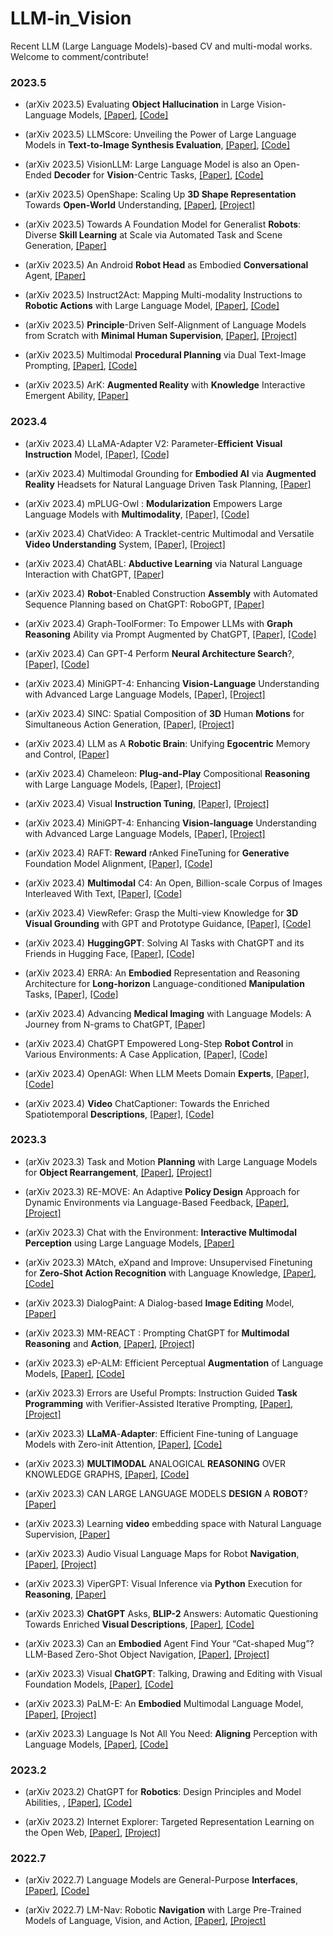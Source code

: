 # LLM-in_Vision
Recent LLM (Large Language Models)-based CV and multi-modal works. Welcome to comment/contribute!

### 2023.5

<!-- - (arXiv 2023.5) , [[Paper]](), [[Code]]()

- (arXiv 2023.5) , [[Paper]](), [[Code]]()

- (arXiv 2023.5) , [[Paper]](), [[Code]]()

- (arXiv 2023.5) , [[Paper]](), [[Code]]()

- (arXiv 2023.5) , [[Paper]](), [[Code]]()

- (arXiv 2023.5) , [[Paper]](), [[Code]]()

- (arXiv 2023.5) , [[Paper]](), [[Code]]()

- (arXiv 2023.5) , [[Paper]](), [[Code]]() -->

- (arXiv 2023.5) Evaluating **Object Hallucination** in Large Vision-Language Models, [[Paper]](https://arxiv.org/pdf/2305.10355.pdf), [[Code]](https://github.com/RUCAIBox/POPE)

- (arXiv 2023.5) LLMScore: Unveiling the Power of Large Language Models in **Text-to-Image Synthesis Evaluation**, [[Paper]](https://arxiv.org/pdf/2305.11116.pdf), [[Code]](https://github.com/YujieLu10/LLMScore)

- (arXiv 2023.5) VisionLLM: Large Language Model is also an Open-Ended **Decoder** for **Vision**-Centric Tasks, [[Paper]](https://arxiv.org/pdf/2305.11175.pdf), [[Code]](https://github.com/OpenGVLab/VisionLLM)

- (arXiv 2023.5) OpenShape: Scaling Up **3D Shape Representation** Towards **Open-World** Understanding, [[Paper]](https://arxiv.org/pdf/2305.10764.pdf), [[Project]](https://colin97.github.io/OpenShape/)

- (arXiv 2023.5) Towards A Foundation Model for Generalist **Robots**: Diverse **Skill Learning** at Scale via Automated Task and Scene Generation, [[Paper]](https://arxiv.org/pdf/2305.10455.pdf)

- (arXiv 2023.5) An Android **Robot Head** as Embodied **Conversational** Agent, [[Paper]](https://arxiv.org/pdf/2305.10945.pdf)

- (arXiv 2023.5) Instruct2Act: Mapping Multi-modality Instructions to **Robotic Actions** with Large Language Model, [[Paper]](https://arxiv.org/pdf/2305.11176.pdf), [[Code]](https://github.com/OpenGVLab/Instruct2Act)

- (arXiv 2023.5) **Principle**-Driven Self-Alignment of Language Models from Scratch with **Minimal Human Supervision**, [[Paper]](https://arxiv.org/pdf/2305.03047.pdf), [[Project]](https://mitibmdemos.draco.res.ibm.com/dromedary)

- (arXiv 2023.5) Multimodal **Procedural Planning** via Dual Text-Image Prompting, [[Paper]](https://arxiv.org/pdf/2305.01795.pdf), [[Code]](https://github.com/YujieLu10/TIP)

- (arXiv 2023.5) ArK: **Augmented Reality** with **Knowledge** Interactive Emergent Ability, [[Paper]](https://arxiv.org/pdf/2305.00970.pdf)

### 2023.4

<!-- - (arXiv 2023.4) , [[Paper]](), [[Code]]()

- (arXiv 2023.4) , [[Paper]](), [[Code]]()

- (arXiv 2023.4) , [[Paper]](), [[Code]]() -->

- (arXiv 2023.4) LLaMA-Adapter V2: Parameter-**Efficient** **Visual Instruction** Model, [[Paper]](https://arxiv.org/pdf/2304.15010.pdf), [[Code]](https://github.com/ZrrSkywalker/LLaMA-Adapter)

- (arXiv 2023.4) Multimodal Grounding for **Embodied AI** via **Augmented Reality** Headsets for Natural Language Driven Task Planning, [[Paper]](https://arxiv.org/pdf/2304.13676.pdf)

- (arXiv 2023.4) mPLUG-Owl : **Modularization** Empowers Large Language Models with **Multimodality**, [[Paper]](https://arxiv.org/pdf/2304.14178.pdf), [[Code]](https://github.com/X-PLUG/mPLUG-Owl)

- (arXiv 2023.4) ChatVideo: A Tracklet-centric Multimodal and Versatile **Video Understanding** System, [[Paper]](https://arxiv.org/pdf/2304.14407.pdf), [[Project]](https://www.wangjunke.info/ChatVideo/)

- (arXiv 2023.4) ChatABL: **Abductive Learning** via Natural Language Interaction with ChatGPT, [[Paper]](https://arxiv.org/pdf/2304.11107.pdf)

- (arXiv 2023.4) **Robot**-Enabled Construction **Assembly** with Automated Sequence Planning based on ChatGPT: RoboGPT, [[Paper]](https://arxiv.org/ftp/arxiv/papers/2304/2304.11018.pdf)

- (arXiv 2023.4) Graph-ToolFormer: To Empower LLMs with **Graph Reasoning** Ability via Prompt Augmented by ChatGPT, [[Paper]](https://arxiv.org/pdf/2304.11116.pdf), [[Code]](https://github.com/jwzhanggy/Graph_Toolformer)

- (arXiv 2023.4) Can GPT-4 Perform **Neural Architecture Search**?, [[Paper]](https://arxiv.org/pdf/2304.10970.pdf), [[Code]](https://github.com/mingkai-zheng/GENIUS)

- (arXiv 2023.4) MiniGPT-4: Enhancing **Vision-Language** Understanding with Advanced Large Language Models, [[Paper]](https://arxiv.org/pdf/2304.10592.pdf), [[Project]](https://minigpt-4.github.io/)

- (arXiv 2023.4) SINC: Spatial Composition of **3D** Human **Motions** for Simultaneous Action Generation, [[Paper]](https://arxiv.org/pdf/2304.10417.pdf), [[Project]](https://sinc.is.tue.mpg.de/)

- (arXiv 2023.4) LLM as A **Robotic Brain**: Unifying **Egocentric** Memory and Control, [[Paper]](https://arxiv.org/pdf/2304.09349.pdf)

- (arXiv 2023.4) Chameleon: **Plug-and-Play** Compositional **Reasoning** with Large Language Models, [[Paper]](https://arxiv.org/pdf/2304.09842.pdf), [[Project]](https://chameleon-llm.github.io/)

- (arXiv 2023.4) Visual **Instruction Tuning**, [[Paper]](https://arxiv.org/pdf/2304.08485.pdf), [[Project]](https://llava-vl.github.io/)

- (arXiv 2023.4) MiniGPT-4: Enhancing **Vision-language** Understanding with Advanced Large Language Models, [[Paper]](https://github.com/Vision-CAIR/MiniGPT-4/blob/main/MiniGPT_4.pdf), [[Project]](https://minigpt-4.github.io/)

- (arXiv 2023.4) RAFT: **Reward** rAnked FineTuning for **Generative** Foundation Model Alignment, [[Paper]](https://arxiv.org/pdf/2304.06767.pdf), [[Code]]()

- (arXiv 2023.4) **Multimodal** C4: An Open, Billion-scale Corpus of Images Interleaved With Text, [[Paper]](https://arxiv.org/pdf/2304.06939.pdf), [[Code]](https://github.com/allenai/mmc4)

- (arXiv 2023.4) ViewRefer: Grasp the Multi-view Knowledge for **3D Visual Grounding** with GPT and Prototype Guidance, [[Paper]](https://arxiv.org/pdf/2303.16894.pdf), [[Code]](https://github.com/ZiyuGuo99/ViewRefer3D)

- (arXiv 2023.4) **HuggingGPT**: Solving AI Tasks with ChatGPT and its Friends in Hugging Face, [[Paper]](https://arxiv.org/pdf/2303.17580.pdf), [[Code]](https://github.com/microsoft/JARVIS)

- (arXiv 2023.4) ERRA: An **Embodied** Representation and Reasoning Architecture for **Long-horizon** Language-conditioned **Manipulation** Tasks, [[Paper]](https://arxiv.org/pdf/2304.02251.pdf), [[Code]](https://robotll.github.io/ERRA/)

- (arXiv 2023.4) Advancing **Medical Imaging** with Language Models: A Journey from N-grams to ChatGPT, [[Paper]](https://arxiv.org/ftp/arxiv/papers/2304/2304.04920.pdf)

- (arXiv 2023.4) ChatGPT Empowered Long-Step **Robot Control** in Various Environments: A Case Application, [[Paper]](https://arxiv.org/pdf/2304.03893.pdf), [[Code]](https://github.com/microsoft/ChatGPT-Robot-Manipulation-Prompts)

- (arXiv 2023.4) OpenAGI: When LLM Meets Domain **Experts**, [[Paper]](https://arxiv.org/pdf/2304.04370.pdf), [[Code]](https://github.com/agiresearch/OpenAGI)

- (arXiv 2023.4) **Video** ChatCaptioner: Towards the Enriched Spatiotemporal **Descriptions**, [[Paper]](https://arxiv.org/pdf/2304.04227.pdf), [[Code]](https://github.com/Vision-CAIR/ChatCaptioner)

### 2023.3

<!-- - (arXiv 2023.3) , [[Paper]](), [[Code]]()

- (arXiv 2023.3) , [[Paper]](), [[Code]]()

- (arXiv 2023.3) , [[Paper]](), [[Code]]()

- (arXiv 2023.3) , [[Paper]](), [[Code]]()

- (arXiv 2023.3) , [[Paper]](), [[Code]]() -->

- (arXiv 2023.3) Task and Motion **Planning** with Large Language Models for **Object Rearrangement**, [[Paper]](https://arxiv.org/pdf/2303.06247.pdf), [[Project]](https://sites.google.com/view/llm-grop)

- (arXiv 2023.3) RE-MOVE: An Adaptive **Policy Design** Approach for Dynamic Environments via Language-Based Feedback, [[Paper]](https://arxiv.org/pdf/2303.07622.pdf), [[Project]](http://gamma.umd.edu/remove/)

- (arXiv 2023.3) Chat with the Environment: **Interactive Multimodal Perception** using Large Language Models, [[Paper]](https://arxiv.org/pdf/2303.08268.pdf)

- (arXiv 2023.3) MAtch, eXpand and Improve: Unsupervised Finetuning for **Zero-Shot Action Recognition** with Language Knowledge, [[Paper]](https://arxiv.org/pdf/2303.08914.pdf), [[Code]](https://github.com/wlin-at/MAXI)

- (arXiv 2023.3) DialogPaint: A Dialog-based **Image Editing** Model, [[Paper]](https://arxiv.org/pdf/2303.10073.pdf)

- (arXiv 2023.3) MM-REACT : Prompting ChatGPT for **Multimodal Reasoning** and **Action**, [[Paper]](https://arxiv.org/pdf/2303.11381.pdf), [[Project]](https://multimodal-react.github.io/)

- (arXiv 2023.3) eP-ALM: Efficient Perceptual **Augmentation** of Language Models, [[Paper]](https://arxiv.org/pdf/2303.11403.pdf), [[Code]](https://github.com/mshukor/eP-ALM)

- (arXiv 2023.3) Errors are Useful Prompts: Instruction Guided **Task Programming** with Verifier-Assisted Iterative Prompting, [[Paper]](https://arxiv.org/pdf/2303.14100.pdf), [[Project]](https://ac-rad.github.io/clairify/)

- (arXiv 2023.3) **LLaMA**-**Adapter**: Efficient Fine-tuning of Language Models with Zero-init Attention, [[Paper]](https://arxiv.org/pdf/2303.16199.pdf), [[Code]](https://github.com/ZrrSkywalker/LLaMA-Adapter)

- (arXiv 2023.3) **MULTIMODAL** ANALOGICAL **REASONING** OVER KNOWLEDGE GRAPHS, [[Paper]](https://arxiv.org/pdf/2210.00312.pdf), [[Code]](https://github.com/zjunlp/MKG_Analogy)

- (arXiv 2023.3) CAN LARGE LANGUAGE MODELS **DESIGN** A **ROBOT**? [[Paper]](https://arxiv.org/pdf/2303.15324.pdf)

- (arXiv 2023.3) Learning **video** embedding space with Natural Language Supervision, [[Paper]](https://arxiv.org/pdf/2303.14584.pdf)

- (arXiv 2023.3) Audio Visual Language Maps for Robot **Navigation**, [[Paper]](https://arxiv.org/pdf/2303.07522.pdf), [[Project]](https://avlmaps.github.io/)

- (arXiv 2023.3) ViperGPT: Visual Inference via **Python** Execution for **Reasoning**, [[Paper]](https://arxiv.org/pdf/2303.08128.pdf)

- (arXiv 2023.3) **ChatGPT** Asks, **BLIP-2** Answers: Automatic Questioning Towards Enriched **Visual Descriptions**, [[Paper]](https://arxiv.org/pdf/2303.06594.pdf), [[Code]](https://github.com/Vision-CAIR/ChatCaptioner)

- (arXiv 2023.3) Can an **Embodied** Agent Find Your “Cat-shaped Mug”? LLM-Based Zero-Shot Object Navigation, [[Paper]](https://arxiv.org/pdf/2303.03480.pdf), [[Project]](https://gamma.umd.edu/LGX/)

- (arXiv 2023.3) Visual **ChatGPT**: Talking, Drawing and Editing with Visual Foundation Models, [[Paper]](https://arxiv.org/abs/2303.04671), [[Code]](https://github.com/microsoft/visual-chatgpt)

- (arXiv 2023.3) PaLM-E: An **Embodied** Multimodal Language Model, [[Paper]](https://palm-e.github.io/assets/palm-e.pdf), [[Project]](https://palm-e.github.io/)

- (arXiv 2023.3) Language Is Not All You Need: **Aligning** Perception with Language Models, [[Paper]](https://arxiv.org/pdf/2302.14045.pdf), [[Code]](https://github.com/microsoft/unilm)

### 2023.2

- (arXiv 2023.2) ChatGPT for **Robotics**: Design Principles and Model Abilities, , [[Paper]](https://www.microsoft.com/en-us/research/uploads/prod/2023/02/ChatGPT___Robotics.pdf), [[Code]](https://github.com/microsoft/PromptCraft-Robotics)

- (arXiv 2023.2) Internet Explorer: Targeted Representation Learning on the Open Web, [[Paper]](https://arxiv.org/pdf/2302.14051.pdf), [[Project]](https://internet-explorer-ssl.github.io/)

### 2022.7

- (arXiv 2022.7) Language Models are General-Purpose **Interfaces**, [[Paper]](https://arxiv.org/pdf/2206.06336.pdf), [[Code]](https://github.com/microsoft/unilm)

- (arXiv 2022.7) LM-Nav: Robotic **Navigation** with Large Pre-Trained Models of Language, Vision, and Action, [[Paper]](https://arxiv.org/pdf/2207.04429.pdf), [[Project]](https://sites.google.com/view/lmnav)
